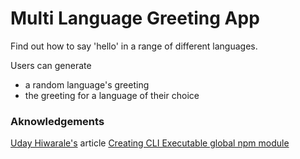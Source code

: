 # Multi Language Greeting App

Find out how to say 'hello' in a range of different languages.

Users can generate

-   a random language's greeting
-   the greeting for a language of their choice

### Aknowledgements

[Uday Hiwarale's](https://medium.com/@thatisuday) article [Creating CLI Executable global npm module](https://medium.com/jspoint/creating-cli-executable-global-npm-module-5ef734febe32)
